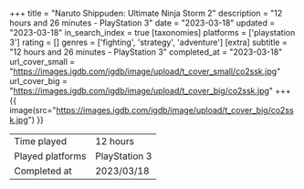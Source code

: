 +++
title = "Naruto Shippuden: Ultimate Ninja Storm 2"
description = "12 hours and 26 minutes - PlayStation 3"
date = "2023-03-18"
updated = "2023-03-18"
in_search_index = true
[taxonomies]
platforms = ['playstation 3']
rating = []
genres = ['fighting', 'strategy', 'adventure']
[extra]
subtitle = "12 hours and 26 minutes - PlayStation 3"
completed_at = "2023-03-18"
url_cover_small = "https://images.igdb.com/igdb/image/upload/t_cover_small/co2ssk.jpg"
url_cover_big = "https://images.igdb.com/igdb/image/upload/t_cover_big/co2ssk.jpg"
+++
{{ image(src="https://images.igdb.com/igdb/image/upload/t_cover_big/co2ssk.jpg") }}

|              |            |
| ------------ | ---------- |
| Time played  | 12 hours |
| Played platforms    | PlayStation 3 |
| Completed at | 2023/03/18 |


